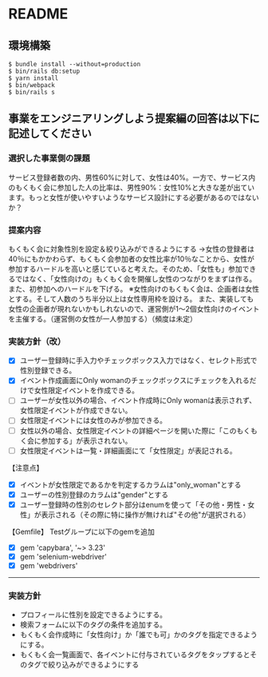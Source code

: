 # README

## 環境構築
```
$ bundle install --without=production
$ bin/rails db:setup
$ yarn install
$ bin/webpack
$ bin/rails s
```

## 事業をエンジニアリングしよう提案編の回答は以下に記述してください

### 選択した事業側の課題
サービス登録者数の内、男性60%に対して、女性は40%。一方で、サービス内のもくもく会に参加した人の比率は、男性90%：女性10%と大きな差が出ています。もっと女性が使いやすいようなサービス設計にする必要があるのではないか？

### 提案内容
もくもく会に対象性別を設定＆絞り込みができるようにする
->女性の登録者は40％にもかかわらず、もくもく会参加者の女性比率が10％なことから、女性が参加するハードルを高いと感じていると考えた。そのため、「女性も」参加できるではなく、「女性向けの」もくもく会を開催し女性のつながりをまずは作る。また、初参加へのハードルを下げる。
※女性向けのもくもく会は、企画者は女性とする。そして人数のうち半分以上は女性専用枠を設ける。
また、実装しても女性の企画者が現れないかもしれないので、運営側が1〜2個女性向けのイベントを主催する。（運営側の女性が一人参加する）（頻度は未定）

### 実装方針（改）
- [x] ユーザー登録時に手入力やチェックボックス入力ではなく、セレクト形式で性別登録できる。
- [x] イベント作成画面にOnly womanのチェックボックスにチェックを入れるだけで女性限定イベントを作成できる。
- [ ] ユーザーが女性以外の場合、イベント作成時にOnly womanは表示されず、女性限定イベントが作成できない。
- [ ] 女性限定イベントには女性のみが参加できる。
- [ ] 女性以外の場合、女性限定イベントの詳細ページを開いた際に「このもくもく会に参加する」が表示されない。
- [ ] 女性限定イベントは一覧・詳細画面にて「女性限定」が表記される。

【注意点】
- [x] イベントが女性限定であるかを判定するカラムは"only_woman"とする
- [x] ユーザーの性別登録のカラムは"gender"とする
- [x] ユーザー登録時の性別のセレクト部分はenumを使って「その他・男性・女性」が表示される（その際に特に操作が無ければ"その他"が選択される）
    
【Gemfile】
Testグループに以下のgemを追加
- [x] gem 'capybara', '~> 3.23'
- [x] gem 'selenium-webdriver'
- [x] gem 'webdrivers' 

***

### 実装方針
- プロフィールに性別を設定できるようにする。
- 検索フォームに以下のタグの条件を追加する。
- もくもく会作成時に「女性向け」か「誰でも可」かのタグを指定できるようにする。
- もくもく会一覧画面で、各イベントに付与されているタグをタップするとそのタグで絞り込みができるようにする
